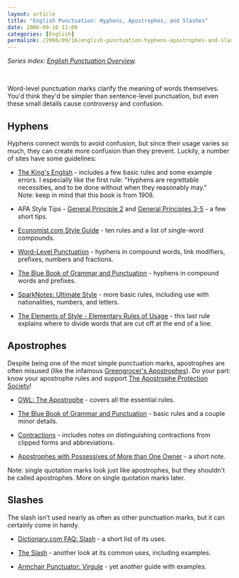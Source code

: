 ```yaml
---
layout: article
title: "English Punctuation: Hyphens, Apostrophes, and Slashes"
date: 2006-09-16 11:09
categories: [English]
permalink: /2006/09/16/english-punctuation-hyphens-apostrophes-and-slashes/
---
```

<em>Series index: </em><a href="http://learningnerd.com/2006/09/14/english-punctuation-overview/"><em>English Punctuation Overview</em></a><em>.</em>
<p class="MsoNormal">&nbsp;</p>
Word-level punctuation marks clarify the meaning of words themselves. You'd think they'd be simpler than sentence-level punctuation, but even these small details cause controversy and confusion.
<h2>Hyphens</h2>
Hyphens connect words to avoid confusion, but since their usage varies so much, they can create more confusion than they prevent. Luckily, a number of sites have some guidelines:
<ul>
	<li><a target="_blank" href="http://www.bartleby.com/116/405.html">The King's English</a> - includes a few basic rules and some example errors. I especially like the first rule: "Hyphens are regrettable necessities, and to be done without when they reasonably may." Note: keep in mind that this book is from 1908.</li>
</ul>
<ul>
	<li>APA Style Tips - <a target="_blank" href="http://www.apastyle.org/tipweek110501.html">General Principle 2</a> and <a target="_blank" href="http://www.apastyle.org/tipweek111201.html">General Principles 3-5</a> - a few short tips.</li>
</ul>
<ul>
	<li><a target="_blank" href="http://www.economist.com/research/styleGuide/index.cfm?page=738537">Economist.com Style Guide</a> - ten rules and a list of single-word compounds.</li>
</ul>
<ul>
	<li><a target="_blank" href="http://www.phon.ucl.ac.uk/home/dick/tta/wordpunc/wordpunc.htm#hyphen">Word-Level Punctuation</a> - hyphens in compound words, link modifiers, prefixes, numbers and fractions.</li>
</ul>
<ul>
	<li><a target="_blank" href="http://www.grammarbook.com/punctuation/hyphens.asp">The Blue Book of Grammar and Punctuation</a> - hyphens in compound words and prefixes.</li>
</ul>
<ul>
	<li><a target="_blank" href="http://www.sparknotes.com/writing/style/topic_97.html">SparkNotes: Ultimate Style</a> - more basic rules, including use with nationalities, numbers, and letters.</li>
</ul>
<ul>
	<li><a target="_blank" href="http://www.bartleby.com/141/strunk.html#8">The Elements of Style - Elementary Rules of Usage</a> - this last rule explains where to divide words that are cut off at the end of a line.</li>
</ul>
<h2>Apostrophes</h2>
Despite being one of the most simple punctuation marks, apostrophes are often misused (like the infamous <a target="_blank" href="http://en.wikipedia.org/wiki/Apostrophe#Greengrocers.E2.80.99_apostrophes" title="Wikipedia - Apostrophe - Greengrocer's Apostrophes">Greengrocer's Apostrophes</a>). Do your part: know your apostrophe rules and support <a target="_blank" href="http://www.apostrophe.fsnet.co.uk/index.htm">The Apostrophe Protection Society</a>!
<ul>
	<li><a target="_blank" href="http://owl.english.purdue.edu/handouts/grammar/g_apost.html">OWL: The Apostrophe</a> - covers all the essential rules.</li>
</ul>
<ul>
	<li><a target="_blank" href="http://www.grammarbook.com/punctuation/apostro.asp">The Blue Book of Grammar and Punctuation</a> - basic rules and a couple minor details.</li>
</ul>
<ul>
	<li><a target="_blank" href="http://www.cogs.susx.ac.uk/doc/punctuation/node20.html#SECTION00061000000000000000">Contractions</a> - includes notes on distinguishing contractions from clipped forms and abbreviations.</li>
</ul>
<ul>
	<li><a target="_blank" href="http://englishplus.com/grammar/00000133.htm">Apostrophes with Possessives of More than One Owner</a> - a short note.</li>
</ul>
Note: single quotation marks look just like apostrophes, but they shouldn't be called apostrophes. More on single quotation marks later.
<h2>Slashes</h2>
The slash isn't used nearly as often as other punctuation marks, but it can certainly come in handy.
<ul>
	<li><a target="_blank" href="http://dictionary.reference.com/help/faq/language/g61.html#Slash">Dictionary.com FAQ: Slash</a> - a short list of its uses.</li>
</ul>
<ul>
	<li><a target="_blank" href="http://www.cogs.susx.ac.uk/doc/punctuation/node41.html#SECTION000107000000000000000">The Slash</a> - another look at its common uses, including examples.</li>
</ul>
<ul>
	<li><a target="_blank" href="http://community-2.webtv.net/solis-boo/Grammar2/page13.html">Armchair Punctuator: Virgule</a> - yet another guide with examples.</li>
</ul>
